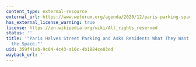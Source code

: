 ```yaml
---
content_type: external-resource
external_url: https://www.weforum.org/agenda/2020/12/paris-parking-spaces-greenery-cities/
has_external_license_warning: true
license: https://en.wikipedia.org/wiki/All_rights_reserved
status: ''
title: '"Paris Halves Street Parking and Asks Residents What They Want to Do with
  the Space."'
uid: 359f41ab-9c04-4c43-a10c-4b1884ce03ed
wayback_url: ''
---
```

